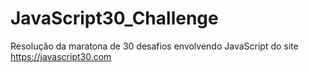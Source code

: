 # JavaScript30_Challenge
Resolução da maratona de 30 desafios envolvendo JavaScript do site https://javascript30.com
